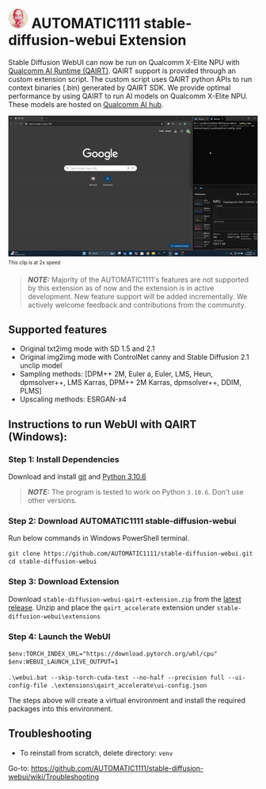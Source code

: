 
# <img src="docs\resources\main_icon.png" alt="drawing" style="width:40px;border-radius: 50%;"/> AUTOMATIC1111 stable-diffusion-webui Extension

Stable Diffusion WebUI can now be run on Qualcomm X-Elite NPU with [Qualcomm AI Runtime (QAIRT)](https://www.qualcomm.com/developer/software/qualcomm-ai-engine-direct-sdk). QAIRT support is provided through an custom extension script. The custom script uses QAIRT python APIs to run context binaries (.bin) generated by QAIRT SDK. We provide optimal performance by using QAIRT to run AI models on Qualcomm X-Elite NPU. These models are hosted on [Qualcomm AI hub](https://aihub.qualcomm.com/compute/models/stable_diffusion_v1_5_quantized?searchTerm=stable).

![sd1_5](docs/resources/qairt.gif)
<sub><sup>This clip is at 2x speed</sup></sup>


> **_NOTE:_**  Majority of the AUTOMATIC1111's features are not supported by this extension as of now and the extension is in active development. New feature support will be added incrementally. We actively welcome feedback and contributions from the community.

## Supported features

* Original txt2img mode with SD 1.5 and 2.1
* Original img2img mode with ControlNet canny and Stable Diffusion 2.1 unclip model
* Sampling methods: [DPM++ 2M, Euler a, Euler, LMS, Heun, dpmsolver++, LMS Karras, DPM++ 2M Karras, dpmsolver++, DDIM, PLMS]
* Upscaling methods: ESRGAN-x4

## Instructions to run WebUI with QAIRT (Windows):

### Step 1: Install Dependencies
Download and install [git](https://github.com/git-for-windows/git/releases/download/v2.39.2.windows.1/Git-2.39.2-64-bit.exe) and [Python 3.10.6](https://www.python.org/ftp/python/3.10.6/python-3.10.6-amd64.exe)

> **_NOTE:_** The program is tested to work on Python `3.10.6`. Don't use other versions.

### Step 2: Download AUTOMATIC1111 stable-diffusion-webui
Run below commands in Windows PowerShell terminal.

```
git clone https://github.com/AUTOMATIC1111/stable-diffusion-webui.git
cd stable-diffusion-webui
```

### Step 3: Download Extension
Download `stable-diffusion-webui-qairt-extension.zip` from the [latest release](https://github.com/quic/wos-ai-plugins/releases/tag/v1.0-automatic1111-webui).
Unzip and place the `qairt_accelerate` extension under `stable-diffusion-webui\extensions`

### Step 4: Launch the WebUI

```
$env:TORCH_INDEX_URL="https://download.pytorch.org/whl/cpu"
$env:WEBUI_LAUNCH_LIVE_OUTPUT=1

.\webui.bat --skip-torch-cuda-test --no-half --precision full --ui-config-file .\extensions\qairt_accelerate\ui-config.json
```

The steps above will create a virtual environment and install the required packages into this environment.


## Troubleshooting

* To reinstall from scratch, delete directory: `venv`

Go-to: https://github.com/AUTOMATIC1111/stable-diffusion-webui/wiki/Troubleshooting